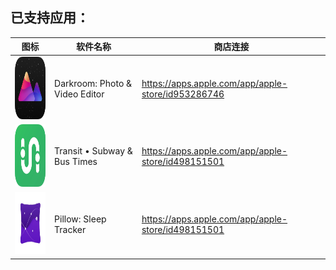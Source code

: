 ## 已支持应用：

|图标| 软件名称      | 商店连接 |
| ----------- | ----------- | ----------- |
|<img src="https://raw.githubusercontent.com/seanzhang98/LoonScript/main/revenuecat/icon/Darkroom.png" width="100" height="100"/>| Darkroom: Photo & Video Editor      | https://apps.apple.com/app/apple-store/id953286746       |
|<img src="https://raw.githubusercontent.com/seanzhang98/LoonScript/main/revenuecat/icon/Transit.png" width="100" height="100"/>| Transit • Subway & Bus Times   | https://apps.apple.com/app/apple-store/id498151501        |
|<img src="https://raw.githubusercontent.com/seanzhang98/LoonScript/main/revenuecat/icon/Pillow.png" width="100" height="100"/>| Pillow: Sleep Tracker   | https://apps.apple.com/app/apple-store/id498151501        |

